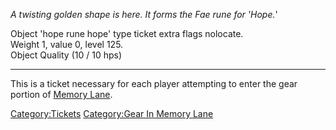 *A twisting golden shape is here. It forms the Fae rune for 'Hope.*'

Object 'hope rune hope' type ticket extra flags nolocate.  
Weight 1, value 0, level 125.  
Object Quality (10 / 10 hps)

------------------------------------------------------------------------

This is a ticket necessary for each player attempting to enter the gear
portion of [Memory Lane](:Category:Memory_Lane "wikilink").

[Category:Tickets](Category:Tickets "wikilink") [Category:Gear In Memory
Lane](Category:Gear_In_Memory_Lane "wikilink")
